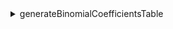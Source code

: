 
<details>
<summary> generateBinomialCoefficientsTable </summary>
<br>Parameters: maxN, maxK, mod
<br>Returns: table of size (maxN+1) x (maxK+1) where table[n][k] = (n choose k) % mod
</details>